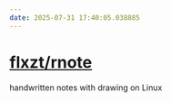 ```yaml
---
date: 2025-07-31 17:40:05.038885
---
```


# [flxzt/rnote](https://github.com/flxzt/rnote)

handwritten notes with drawing on Linux